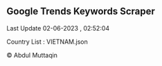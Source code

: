 

## Google Trends Keywords Scraper 
 
Last Update 02-06-2023 , 02:52:04

Country List :
VIETNAM.json



© Abdul Muttaqin 
